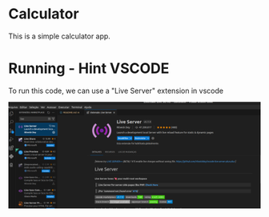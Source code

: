 # Calculator
This is a simple calculator app.

# Running - Hint VSCODE
To run this code, we can use a "Live Server" extension in vscode 

![Error: image not loading](img/liveServer.png)



